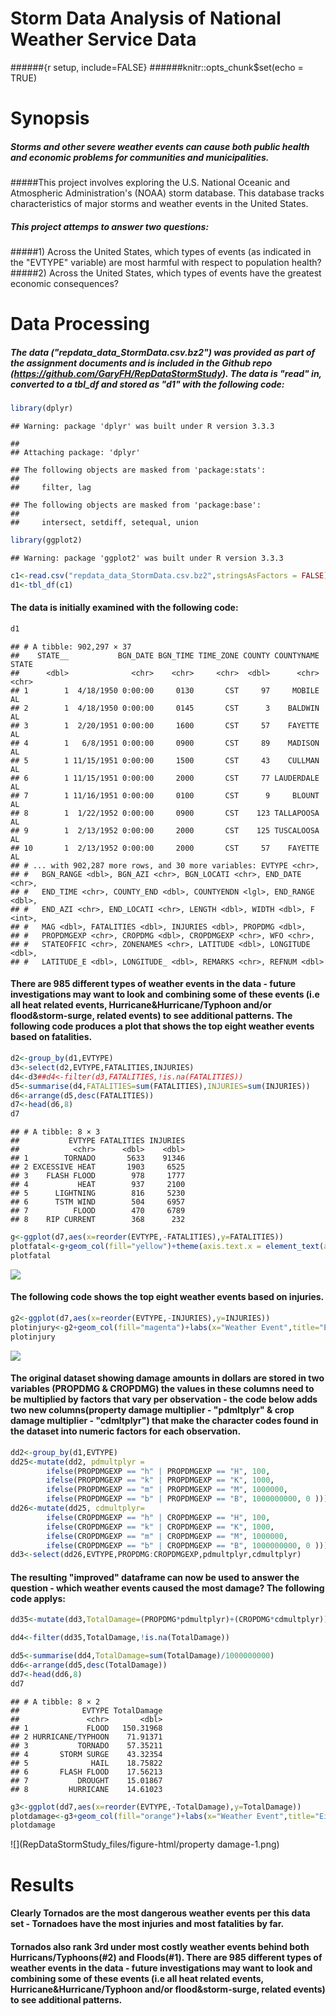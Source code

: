 # Storm Data Analysis of National Weather Service Data

######{r setup, include=FALSE}
######knitr::opts_chunk$set(echo = TRUE)


#                       Synopsis
#####    Storms and other severe weather events can cause both public health and economic problems for communities and municipalities.  
#####This project involves exploring the U.S. National Oceanic and Atmospheric Administration's (NOAA) storm database. This database tracks characteristics of major storms and weather events in the United States.


#####    This project attemps to answer two questions:  
#####1) Across the United States, which types of events (as indicated in the "EVTYPE" variable) are most harmful with respect to population health?
#####2) Across the United States, which types of events have the greatest economic consequences?


#                       Data Processing
##### The data ("repdata_data_StormData.csv.bz2") was provided as part of the assignment documents and is included in the Github repo (https://github.com/GaryFH/RepDataStormStudy).  The data is "read" in, converted to a tbl_df and stored as "d1" with the following code:


```r
library(dplyr)
```

```
## Warning: package 'dplyr' was built under R version 3.3.3
```

```
## 
## Attaching package: 'dplyr'
```

```
## The following objects are masked from 'package:stats':
## 
##     filter, lag
```

```
## The following objects are masked from 'package:base':
## 
##     intersect, setdiff, setequal, union
```

```r
library(ggplot2)
```

```
## Warning: package 'ggplot2' was built under R version 3.3.3
```

```r
c1<-read.csv("repdata_data_StormData.csv.bz2",stringsAsFactors = FALSE)
d1<-tbl_df(c1)
```
#### The data is initially examined with the following code:


```r
d1
```

```
## # A tibble: 902,297 × 37
##    STATE__           BGN_DATE BGN_TIME TIME_ZONE COUNTY COUNTYNAME STATE
##      <dbl>              <chr>    <chr>     <chr>  <dbl>      <chr> <chr>
## 1        1  4/18/1950 0:00:00     0130       CST     97     MOBILE    AL
## 2        1  4/18/1950 0:00:00     0145       CST      3    BALDWIN    AL
## 3        1  2/20/1951 0:00:00     1600       CST     57    FAYETTE    AL
## 4        1   6/8/1951 0:00:00     0900       CST     89    MADISON    AL
## 5        1 11/15/1951 0:00:00     1500       CST     43    CULLMAN    AL
## 6        1 11/15/1951 0:00:00     2000       CST     77 LAUDERDALE    AL
## 7        1 11/16/1951 0:00:00     0100       CST      9     BLOUNT    AL
## 8        1  1/22/1952 0:00:00     0900       CST    123 TALLAPOOSA    AL
## 9        1  2/13/1952 0:00:00     2000       CST    125 TUSCALOOSA    AL
## 10       1  2/13/1952 0:00:00     2000       CST     57    FAYETTE    AL
## # ... with 902,287 more rows, and 30 more variables: EVTYPE <chr>,
## #   BGN_RANGE <dbl>, BGN_AZI <chr>, BGN_LOCATI <chr>, END_DATE <chr>,
## #   END_TIME <chr>, COUNTY_END <dbl>, COUNTYENDN <lgl>, END_RANGE <dbl>,
## #   END_AZI <chr>, END_LOCATI <chr>, LENGTH <dbl>, WIDTH <dbl>, F <int>,
## #   MAG <dbl>, FATALITIES <dbl>, INJURIES <dbl>, PROPDMG <dbl>,
## #   PROPDMGEXP <chr>, CROPDMG <dbl>, CROPDMGEXP <chr>, WFO <chr>,
## #   STATEOFFIC <chr>, ZONENAMES <chr>, LATITUDE <dbl>, LONGITUDE <dbl>,
## #   LATITUDE_E <dbl>, LONGITUDE_ <dbl>, REMARKS <chr>, REFNUM <dbl>
```


#### There are 985 different types of weather events in the data - future investigations may want to look and combining some of these events (i.e all heat related events, Hurricane&Hurricane/Typhoon and/or flood&storm-surge, related events) to see additional patterns. The following code produces a plot that shows the top eight weather events based on fatalities.


```r
d2<-group_by(d1,EVTYPE)
d3<-select(d2,EVTYPE,FATALITIES,INJURIES)
d4<-d3##d4<-filter(d3,FATALITIES,!is.na(FATALITIES))
d5<-summarise(d4,FATALITIES=sum(FATALITIES),INJURIES=sum(INJURIES))
d6<-arrange(d5,desc(FATALITIES))
d7<-head(d6,8)
d7
```

```
## # A tibble: 8 × 3
##           EVTYPE FATALITIES INJURIES
##            <chr>      <dbl>    <dbl>
## 1        TORNADO       5633    91346
## 2 EXCESSIVE HEAT       1903     6525
## 3    FLASH FLOOD        978     1777
## 4           HEAT        937     2100
## 5      LIGHTNING        816     5230
## 6      TSTM WIND        504     6957
## 7          FLOOD        470     6789
## 8    RIP CURRENT        368      232
```

```r
g<-ggplot(d7,aes(x=reorder(EVTYPE,-FATALITIES),y=FATALITIES))
plotfatal<-g+geom_col(fill="yellow")+theme(axis.text.x = element_text(angle = 90, hjust = 1))+geom_text(aes(label=FATALITIES), vjust=1.5, color="black")+labs(x="Weather Event",title="Eight most Deadly Weather Events US 1950-2011")
plotfatal
```

![](RepDataStormStudy_files/figure-html/fatality-1.png)<!-- -->



#### The following code shows the top eight weather events based on injuries.


```r
g2<-ggplot(d7,aes(x=reorder(EVTYPE,-INJURIES),y=INJURIES))
plotinjury<-g2+geom_col(fill="magenta")+labs(x="Weather Event",title="Eight most Injuries due to Weather Events US 1950-2011")+theme(axis.text.x = element_text(angle = 90, hjust = 1))+ geom_text(aes(label=INJURIES), vjust=1.5, color="black")
plotinjury
```

![](RepDataStormStudy_files/figure-html/injury-1.png)<!-- -->



#### The original dataset showing damage amounts in dollars are stored in two variables (PROPDMG & CROPDMG) the values in these columns need to be multiplied by factors that vary per observation - the code below adds two new columns(property damage multiplier - "pdmltplyr" & crop damage multiplier - "cdmltplyr") that make the character codes found in the dataset into numeric factors for each observation.


```r
dd2<-group_by(d1,EVTYPE)
dd25<-mutate(dd2, pdmultplyr = 
        ifelse(PROPDMGEXP == "h" | PROPDMGEXP == "H", 100,
        ifelse(PROPDMGEXP == "k" | PROPDMGEXP == "K", 1000,
        ifelse(PROPDMGEXP == "m" | PROPDMGEXP == "M", 1000000,
        ifelse(PROPDMGEXP == "b" | PROPDMGEXP == "B", 1000000000, 0 )))))
dd26<-mutate(dd25, cdmultplyr=
        ifelse(CROPDMGEXP == "h" | CROPDMGEXP == "H", 100,
        ifelse(CROPDMGEXP == "k" | CROPDMGEXP == "K", 1000,
        ifelse(CROPDMGEXP == "m" | CROPDMGEXP == "M", 1000000,
        ifelse(CROPDMGEXP == "b" | CROPDMGEXP == "B", 1000000000, 0 )))))
dd3<-select(dd26,EVTYPE,PROPDMG:CROPDMGEXP,pdmultplyr,cdmultplyr)
```



####  The resulting "improved" dataframe can now be used to answer the question - which weather events caused the most damage?   The following code applys:


```r
dd35<-mutate(dd3,TotalDamage=(PROPDMG*pdmultplyr)+(CROPDMG*cdmultplyr))

dd4<-filter(dd35,TotalDamage,!is.na(TotalDamage))

dd5<-summarise(dd4,TotalDamage=sum(TotalDamage)/1000000000)
dd6<-arrange(dd5,desc(TotalDamage))
dd7<-head(dd6,8)
dd7
```

```
## # A tibble: 8 × 2
##              EVTYPE TotalDamage
##               <chr>       <dbl>
## 1             FLOOD   150.31968
## 2 HURRICANE/TYPHOON    71.91371
## 3           TORNADO    57.35211
## 4       STORM SURGE    43.32354
## 5              HAIL    18.75822
## 6       FLASH FLOOD    17.56213
## 7           DROUGHT    15.01867
## 8         HURRICANE    14.61023
```

```r
g3<-ggplot(dd7,aes(x=reorder(EVTYPE,-TotalDamage),y=TotalDamage))
plotdamage<-g3+geom_col(fill="orange")+labs(x="Weather Event",title="Eight highest damages due to Weather Events US 1950-2011")+ theme(axis.text.x = element_text(angle = 90, hjust = 1))+geom_text(aes(label=TotalDamage), vjust=1.5)+labs(x="Weather event type",y="Total Property damage in billions",title="Top eight most expensive weather events")
plotdamage
```

![](RepDataStormStudy_files/figure-html/property damage-1.png)<!-- -->


#                       Results

#### Clearly Tornados are the most dangerous weather events per this data set - Tornadoes have the most injuries and most fatalities by far.

#### Tornados also rank 3rd under most costly weather events behind both Hurricans/Typhoons(#2) and Floods(#1). There are 985 different types of weather events in the data - future investigations may want to look and combining some of these events (i.e all heat related events, Hurricane&Hurricane/Typhoon and/or flood&storm-surge, related events) to see additional patterns.

